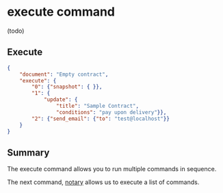 # execute command

(todo)

## Execute

```JSON
{
	"document": "Empty contract",
	"execute": {
		"0": {"snapshot": { }},
		"1": {
			"update": { 
				"title": "Sample Contract",
				"conditions": "pay upon delivery"}},
		"2": {"send_email": {"to": "test@localhost"}}
	}
}
```

## Summary

The execute command allows you to run multiple commands in sequence.

The next command, [notary](notary.md) allows us to execute a list of commands.
